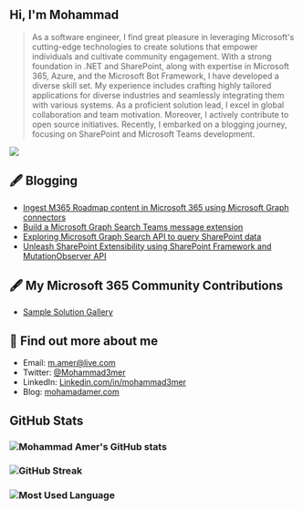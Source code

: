 ## Hi, I'm Mohammad
> As a software engineer, I find great pleasure in leveraging Microsoft's cutting-edge technologies to create solutions that empower individuals and cultivate community engagement. With a strong foundation in .NET and SharePoint, along with expertise in Microsoft 365, Azure, and the Microsoft Bot Framework, I have developed a diverse skill set. My experience includes crafting highly tailored applications for diverse industries and seamlessly integrating them with various systems. As a proficient solution lead, I excel in global collaboration and team motivation. Moreover, I actively contribute to open source initiatives. Recently, I embarked on a blogging journey, focusing on SharePoint and Microsoft Teams development.

![](https://api.visitorbadge.io/api/VisitorHit?user=mohammadamer&repo=github-visitors-badge&countColor=%237B1E7A)

## 🖋 Blogging

<!--START_SECTION:feed-->
* [Ingest M365 Roadmap content in Microsoft 365 using Microsoft Graph connectors](https://mohamadamer.com/posts/Ingest-M365-Roadmap-Content-in-Microsoft-365-Using-Microsoft-Graph-Connectors/)
* [Build a Microsoft Graph Search Teams message extension](https://mohamadamer.com/posts/Microsoft-Graph-Search-Teams-message-extension/)
* [Exploring Microsoft Graph Search API to query SharePoint data](https://mohamadamer.com/posts/Exploring-Microsoft-Graph-Search-API-to-query-SharePoint-data/)
* [Unleash SharePoint Extensibility using SharePoint Framework and MutationObserver API](https://mohamadamer.com/posts/SP-Extensibility-Using-SPFx-and-MutationObserver/)
<!--END_SECTION:feed-->

## 🖋 My Microsoft 365 Community Contributions

<!--START_SECTION:feed-->
* [Sample Solution Gallery](https://adoption.microsoft.com/en-us/sample-solution-gallery/mohammadamer/)
<!--END_SECTION:feed-->

## 👀 Find out more about me
- Email: m.amer@live.com
- Twitter: [@Mohammad3mer](https://twitter.com/Mohammad3mer)
- LinkedIn: [Linkedin.com/in/mohammad3mer](https://www.linkedin.com/in/mohammad3mer/)
- Blog: [mohamadamer.com](https://mohamadamer.com/)



## GitHub Stats
### ![Mohammad Amer's GitHub stats](https://github-readme-stats.vercel.app/api?username=mohammadamer)
### ![GitHub Streak](https://streak-stats.demolab.com?user=mohammadamer)
### ![Most Used Language](https://github-readme-stats.vercel.app/api/top-langs/?username=mohammadamer&include_all_commits=false&count_private=false&layout=compact)
